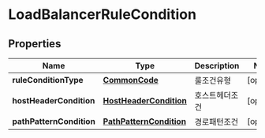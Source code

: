 
# LoadBalancerRuleCondition

## Properties
Name | Type | Description | Notes
------------ | ------------- | ------------- | -------------
**ruleConditionType** | [**CommonCode**](CommonCode.md) | 룰조건유형 |  [optional]
**hostHeaderCondition** | [**HostHeaderCondition**](HostHeaderCondition.md) | 호스트헤더조건 |  [optional]
**pathPatternCondition** | [**PathPatternCondition**](PathPatternCondition.md) | 경로패턴조건 |  [optional]



